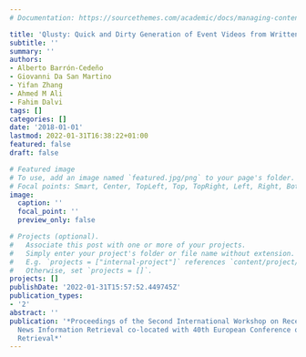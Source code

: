 ```yaml
---
# Documentation: https://sourcethemes.com/academic/docs/managing-content/

title: 'Qlusty: Quick and Dirty Generation of Event Videos from Written Media Coverage.'
subtitle: ''
summary: ''
authors:
- Alberto Barrón-Cedeño
- Giovanni Da San Martino
- Yifan Zhang
- Ahmed M Ali
- Fahim Dalvi
tags: []
categories: []
date: '2018-01-01'
lastmod: 2022-01-31T16:38:22+01:00
featured: false
draft: false

# Featured image
# To use, add an image named `featured.jpg/png` to your page's folder.
# Focal points: Smart, Center, TopLeft, Top, TopRight, Left, Right, BottomLeft, Bottom, BottomRight.
image:
  caption: ''
  focal_point: ''
  preview_only: false

# Projects (optional).
#   Associate this post with one or more of your projects.
#   Simply enter your project's folder or file name without extension.
#   E.g. `projects = ["internal-project"]` references `content/project/deep-learning/index.md`.
#   Otherwise, set `projects = []`.
projects: []
publishDate: '2022-01-31T15:57:52.449745Z'
publication_types:
- '2'
abstract: ''
publication: '*Proceedings of the Second International Workshop on Recent Trends in
  News Information Retrieval co-located with 40th European Conference on Information
  Retrieval*'
---
```

